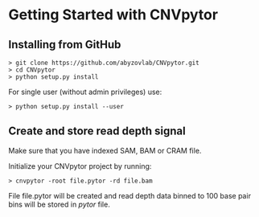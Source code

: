 # Getting Started with CNVpytor

## Installing from GitHub

```
> git clone https://github.com/abyzovlab/CNVpytor.git
> cd CNVpytor
> python setup.py install
```
For single user (without admin privileges) use:
```
> python setup.py install --user
```

## Create and store read depth signal

Make sure that you have indexed SAM, BAM or CRAM file.

Initialize your CNVpytor project by running:

```
> cnvpytor -root file.pytor -rd file.bam
```

File file.pytor will be created and read depth data binned to 100 base pair bins will be stored in _pytor_ file.

